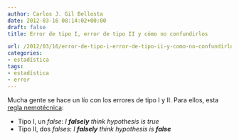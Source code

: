 ```yaml
---
author: Carlos J. Gil Bellosta
date: 2012-03-16 08:14:02+00:00
draft: false
title: Error de tipo I, error de tipo II y cómo no confundirlos

url: /2012/03/16/error-de-tipo-i-error-de-tipo-ii-y-como-no-confundirlos/
categories:
- estadística
tags:
- estadística
- error
---
```


Mucha gente se hace un lío con los errores de tipo I y II. Para ellos, esta [regla nemotécnica](http://stats.stackexchange.com/questions/1610/is-there-a-way-to-remember-the-definitions-of-type-i-and-type-ii-errors):

* Tipo I, un _false_: _I **falsely** think hypothesis is true_
* Tipo II, dos _falses_: _I **falsely** think hypothesis is **false**_

